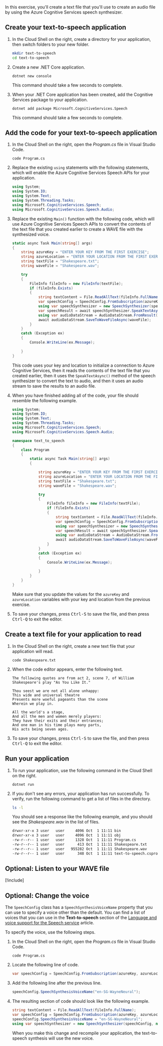 In this exercise, you'll create a text file that you'll use to create an audio file by using the Azure Cognitive Services speech synthesizer.

## Create your text-to-speech application

1. In the Cloud Shell on the right, create a directory for your application, then switch folders to your new folder.

    ```bash
    mkdir text-to-speech
    cd text-to-speech
    ```

1. Create a new .NET Core application.

    ```dotnetcli
    dotnet new console
    ```

    This command should take a few seconds to complete.

1. When your .NET Core application has been created, add the Cognitive Services package to your application.

    ```dotnetcli
    dotnet add package Microsoft.CognitiveServices.Speech
    ```

    This command should take a few seconds to complete.

## Add the code for your text-to-speech application

1. In the Cloud Shell on the right, open the *Program.cs* file in Visual Studio Code.

    ```dotnetcli
    code Program.cs
    ```

1. Replace the existing `using` statements with the following statements, which will enable the Azure Cognitive Services Speech APIs for your application.

    ```csharp
    using System;
    using System.IO;
    using System.Text;
    using System.Threading.Tasks;
    using Microsoft.CognitiveServices.Speech;
    using Microsoft.CognitiveServices.Speech.Audio;
    ```

1. Replace the existing `Main()` function with the following code, which will use Azure Cognitive Services Speech APIs to convert the contents of the text file that you created earlier to create a WAVE file with the synthesized voice.

    ```csharp
    static async Task Main(string[] args)
    {
        string azureKey = "ENTER YOUR KEY FROM THE FIRST EXERCISE";
        string azureLocation = "ENTER YOUR LOCATION FROM THE FIRST EXERCISE";
        string textFile = "Shakespeare.txt";
        string waveFile = "Shakespeare.wav";

        try
        {
            FileInfo fileInfo = new FileInfo(textFile);
            if (fileInfo.Exists)
            {
                string textContent = File.ReadAllText(fileInfo.FullName);
                var speechConfig = SpeechConfig.FromSubscription(azureKey, azureLocation);
                using var speechSynthesizer = new SpeechSynthesizer(speechConfig, null);
                var speechResult = await speechSynthesizer.SpeakTextAsync(textContent);
                using var audioDataStream = AudioDataStream.FromResult(speechResult);
                await audioDataStream.SaveToWaveFileAsync(waveFile);       
            }
        }
        catch (Exception ex)
        {
            Console.WriteLine(ex.Message);
         
        }
    }
    ```

    This code uses your key and location to initialize a connection to Azure Cognitive Services, then it reads the contents of the text file that you created earlier, then it uses the `SpeakTextAsync()` method of the speech synthesizer to convert the text to audio, and then it uses an audio stream to save the results to an audio file.

1. When you have finished adding all of the code, your file should resemble the following example.

    ```csharp
    using System;
    using System.IO;
    using System.Text;
    using System.Threading.Tasks;
    using Microsoft.CognitiveServices.Speech;
    using Microsoft.CognitiveServices.Speech.Audio;
    
    namespace text_to_speech
    {
        class Program
        {
            static async Task Main(string[] args)
            {
    
                string azureKey = "ENTER YOUR KEY FROM THE FIRST EXERCISE";
                string azureLocation = "ENTER YOUR LOCATION FROM THE FIRST EXERCISE";
                string textFile = "Shakespeare.txt";
                string waveFile = "Shakespeare.wav";
    
                try
                {
                    FileInfo fileInfo = new FileInfo(textFile);
                    if (fileInfo.Exists)
                    {
                        string textContent = File.ReadAllText(fileInfo.FullName);
                        var speechConfig = SpeechConfig.FromSubscription(azureKey, azureLocation);
                        using var speechSynthesizer = new SpeechSynthesizer(speechConfig, null);
                        var speechResult = await speechSynthesizer.SpeakTextAsync(textContent);
                        using var audioDataStream = AudioDataStream.FromResult(speechResult);
                        await audioDataStream.SaveToWaveFileAsync(waveFile);       
                    }
                }
                catch (Exception ex)
                {
                    Console.WriteLine(ex.Message);
                 
                }
            }
        }
    }
    ```

    Make sure that you update the values for the `azureKey` and `azureLocation` variables with your key and location from the previous exercise.

1. To save your changes, press <kbd>Ctrl-S</kbd> to save the file, and then press <kbd>Ctrl-Q</kbd> to exit the editor.

## Create a text file for your application to read

1. In the Cloud Shell on the right, create a new text file that your application will read.

    ```dotnetcli
    code Shakespeare.txt
    ```

1. When the code editor appears, enter the following text.

    ```text
    The following quotes are from act 2, scene 7, of William Shakespeare's play "As You Like It."

    Thou seest we are not all alone unhappy:
    This wide and universal theatre
    Presents more woeful pageants than the scene
    Wherein we play in.

    All the world's a stage,
    And all the men and women merely players:
    They have their exits and their entrances;
    And one man in his time plays many parts,
    His acts being seven ages.
    ```

1. To save your changes, press <kbd>Ctrl-S</kbd> to save the file, and then press <kbd>Ctrl-Q</kbd> to exit the editor.

## Run your application

1. To run your application, use the following command in the Cloud Shell on the right.

    ```dotnetcli
    dotnet run
    ```

1. If you don't see any errors, your application has run successfully. To verify, run the following command to get a list of files in the directory.

    ```bash
    ls -l
    ```

    You should see a response like the following example, and you should see the _Shakespeare.wav_ in the list of files.

    ```bash
    drwxr-xr-x 3 user   user     4096 Oct  1 11:11 bin
    drwxr-xr-x 3 user   user     4096 Oct  1 11:11 obj
    -rw-r--r-- 1 user   user     1328 Oct  1 11:11 Program.cs
    -rw-r--r-- 1 user   user      413 Oct  1 11:11 Shakespeare.txt
    -rw-r--r-- 1 user   user   955282 Oct  1 11:11 Shakespeare.wav
    -rw-r--r-- 1 user   user      348 Oct  1 11:11 text-to-speech.csproj
    ```

## Optional: Listen to your WAVE file

[!include[](listen-to-your-wave-file.md)]

## Optional: Change the voice

The `SpeechConfig` class has a `SpeechSynthesisVoiceName` property that you can use to specify a voice other than the default. You can find a list of voices that you can use in the **Text-to-speech** section of the [Language and voice support for the Speech service](/azure/cognitive-services/speech-service/language-support#text-to-speech) article.

To specify the voice, use the following steps.

1. In the Cloud Shell on the right, open the *Program.cs* file in Visual Studio Code.

    ```dotnetcli
    code Program.cs
    ```

1. Locate the following line of code.

    ```csharp
    var speechConfig = SpeechConfig.FromSubscription(azureKey, azureLocation);
    ```

1. Add the following line after the previous line.

    ```csharp
    speechConfig.SpeechSynthesisVoiceName("en-SG-WayneNeural");
    ```

1. The resulting section of code should look like the following example.

    ```csharp
    string textContent = File.ReadAllText(fileInfo.FullName);
    var speechConfig = SpeechConfig.FromSubscription(azureKey, azureLocation);
    speechConfig.SpeechSynthesisVoiceName = "en-SG-WayneNeural";
    using var speechSynthesizer = new SpeechSynthesizer(speechConfig, null);
    ```

    When you make this change and recompile your application, the text-to-speech synthesis will use the new voice.
